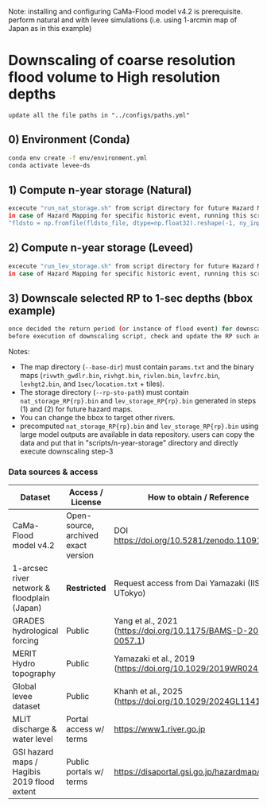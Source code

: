 Note: installing and configuring CaMa-Flood model v4.2 is prerequisite. perform natural and with levee simulations (i.e. using 1-arcmin map of Japan as in this example)

# Downscaling of coarse resolution flood volume to High resolution depths
```
update all the file paths in "../configs/paths.yml"
```

## 0) Environment (Conda)
```bash
conda env create -f env/environment.yml
conda activate levee-ds
```
## 1) Compute n-year storage (Natural)
```bash
excecute "run_nat_storage.sh" from script directory for future Hazard Mapping or downscaling of return period based storage. 
in case of Hazard Mapping for specific historic event, running this script is not necessary. just provide the simulated storage (sum of rivsto and fldsto) output path to the code and identify the specific time/day for processing for example
"fldsto = np.fromfile(fldsto_file, dtype=np.float32).reshape(-1, ny_inp, nx_inp)[284, :, :]" for model simulated floodplain storage file for the year in which flood event occured. 
```

## 2) Compute n-year storage (Leveed)
```bash
excecute "run_lev_storage.sh" from script directory for future Hazard Mapping or downscaling of return period based storage. 
in case of Hazard Mapping for specific historic event, running this script is not necessary. just provide the simulated storage (sum of rivsto, fldsto and levsto ) output path to the code and identify the specific time/day for processing
```
## 3) Downscale selected RP to 1-sec depths (bbox example)
```bash
once decided the return period (or instance of flood event) for downscaling, execute "run_downscale.sh" to operform downscaling
before execution of downscaling script, check and update the RP such as 1000 (used in paths.yml) or any other.  
```
Notes:
- The map directory (`--base-dir`) must contain `params.txt` and the binary maps (`rivwth_gwdlr.bin`, `rivhgt.bin`, `rivlen.bin`, `levfrc.bin`, `levhgt2.bin`, and `1sec/location.txt` + tiles).
- The storage directory (`--rp-sto-path`) must contain `nat_storage_RP{rp}.bin` and `lev_storage_RP{rp}.bin` generated in steps (1) and (2) for future hazard maps.
- You can change the bbox to target other rivers.
- precomputed `nat_storage_RP{rp}.bin` and `lev_storage_RP{rp}.bin` using large model outputs are available in data repository. users can copy the data and put that in "scripts/n-year-storage" directory and directly execute downscaling step-3  

### Data sources & access
| Dataset                                          | Access / License                          | How to obtain / Reference |
|--------------------------------------------------|-------------------------------------------|---------------------------|
| CaMa-Flood model v4.2                            | Open-source, archived exact version       | DOI https://doi.org/10.5281/zenodo.11091435           |
| 1-arcsec river network & floodplain (Japan)      | **Restricted**                            | Request access from Dai Yamazaki (IIS, UTokyo) |
| GRADES hydrological forcing                      | Public                                    | Yang et al., 2021 (https://doi.org/10.1175/BAMS-D-20-0057.1) |
| MERIT Hydro topography                           | Public                                    | Yamazaki et al., 2019 (https://doi.org/10.1029/2019WR024873) |
| Global levee dataset 						       | Public                                    | Khanh et al., 2025 (https://doi.org/10.1029/2024GL114121)           |
| MLIT discharge & water level                     | Portal access w/ terms                    | https://www1.river.go.jp  |
| GSI hazard maps / Hagibis 2019 flood extent      | Public portals w/ terms                   | https://disaportal.gsi.go.jp/hazardmap/maps/         |
